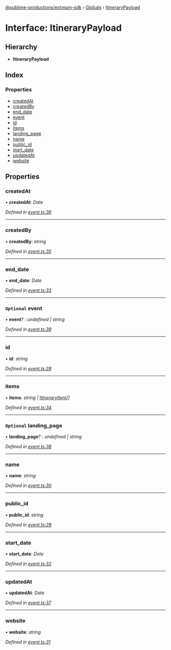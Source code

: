 [@sublime-productions/extream-sdk](../README.md) › [Globals](../globals.md) › [ItineraryPayload](itinerarypayload.md)

# Interface: ItineraryPayload

## Hierarchy

* **ItineraryPayload**

## Index

### Properties

* [createdAt](itinerarypayload.md#createdat)
* [createdBy](itinerarypayload.md#createdby)
* [end_date](itinerarypayload.md#end_date)
* [event](itinerarypayload.md#optional-event)
* [id](itinerarypayload.md#id)
* [items](itinerarypayload.md#items)
* [landing_page](itinerarypayload.md#optional-landing_page)
* [name](itinerarypayload.md#name)
* [public_id](itinerarypayload.md#public_id)
* [start_date](itinerarypayload.md#start_date)
* [updatedAt](itinerarypayload.md#updatedat)
* [website](itinerarypayload.md#website)

## Properties

###  createdAt

• **createdAt**: *Date*

*Defined in [event.ts:36](https://github.com/Extream-SaaS/ex-sdk/blob/84845a8/src/event.ts#L36)*

___

###  createdBy

• **createdBy**: *string*

*Defined in [event.ts:35](https://github.com/Extream-SaaS/ex-sdk/blob/84845a8/src/event.ts#L35)*

___

###  end_date

• **end_date**: *Date*

*Defined in [event.ts:33](https://github.com/Extream-SaaS/ex-sdk/blob/84845a8/src/event.ts#L33)*

___

### `Optional` event

• **event**? : *undefined | string*

*Defined in [event.ts:39](https://github.com/Extream-SaaS/ex-sdk/blob/84845a8/src/event.ts#L39)*

___

###  id

• **id**: *string*

*Defined in [event.ts:28](https://github.com/Extream-SaaS/ex-sdk/blob/84845a8/src/event.ts#L28)*

___

###  items

• **items**: *string | [ItineraryItem](itineraryitem.md)[]*

*Defined in [event.ts:34](https://github.com/Extream-SaaS/ex-sdk/blob/84845a8/src/event.ts#L34)*

___

### `Optional` landing_page

• **landing_page**? : *undefined | string*

*Defined in [event.ts:38](https://github.com/Extream-SaaS/ex-sdk/blob/84845a8/src/event.ts#L38)*

___

###  name

• **name**: *string*

*Defined in [event.ts:30](https://github.com/Extream-SaaS/ex-sdk/blob/84845a8/src/event.ts#L30)*

___

###  public_id

• **public_id**: *string*

*Defined in [event.ts:29](https://github.com/Extream-SaaS/ex-sdk/blob/84845a8/src/event.ts#L29)*

___

###  start_date

• **start_date**: *Date*

*Defined in [event.ts:32](https://github.com/Extream-SaaS/ex-sdk/blob/84845a8/src/event.ts#L32)*

___

###  updatedAt

• **updatedAt**: *Date*

*Defined in [event.ts:37](https://github.com/Extream-SaaS/ex-sdk/blob/84845a8/src/event.ts#L37)*

___

###  website

• **website**: *string*

*Defined in [event.ts:31](https://github.com/Extream-SaaS/ex-sdk/blob/84845a8/src/event.ts#L31)*
